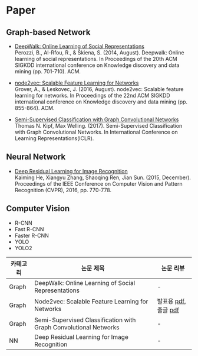 # Paper

## Graph-based Network
- [DeepWalk: Online Learning of Social Representations](https://arxiv.org/pdf/1403.6652.pdf) <br>
Perozzi, B., Al-Rfou, R., & Skiena, S. (2014, August). Deepwalk: Online learning of social representations. In Proceedings of the 20th ACM SIGKDD international conference on Knowledge discovery and data mining (pp. 701-710). ACM.

- [node2vec: Scalable Feature Learning for Networks](https://cs.stanford.edu/~jure/pubs/node2vec-kdd16.pdf) <br>
Grover, A., & Leskovec, J. (2016, August). node2vec: Scalable feature learning for networks. In Proceedings of the 22nd ACM SIGKDD international conference on Knowledge discovery and data mining (pp. 855-864). ACM.

- [Semi-Supervised Classification with Graph Convolutional Networks](https://arxiv.org/pdf/1609.02907) <br>
Thomas N. Kipf, Max Welling. (2017). Semi-Supervised Classification with Graph Convolutional Networks. In International Conference on Learning Representations(ICLR).

## Neural Network
- [Deep Residual Learning for Image Recognition](https://www.cv-foundation.org/openaccess/content_cvpr_2016/papers/He_Deep_Residual_Learning_CVPR_2016_paper.pdf) <br>
Kaiming He, Xiangyu Zhang, Shaoqing Ren, Jian Sun. (2015, December). Proceedings of the IEEE Conference on Computer Vision and Pattern Recognition (CVPR), 2016, pp. 770-778.

## Computer Vision
- R-CNN 
- Fast R-CNN
- Faster R-CNN
 - YOLO
 - YOLO2

|카테고리|논문 제목|논문 리뷰|
|-----|---------|---|
|Graph|DeepWalk: Online Learning of Social Representations |-|
|Graph|Node2vec: Scalable Feature Learning for Networks | 발표용 [pdf](https://github.com/2hyes/Graph-Study/blob/main/node2vec(%EB%B0%9C%ED%91%9C%EC%9A%A9).pdf), 줄글 [pdf](https://github.com/2hyes/Graph-Study/blob/main/node2vec.pdf)|
|Graph|Semi-Supervised Classification with Graph Convolutional Networks | - |
|NN|Deep Residual Learning for Image Recognition| - |


